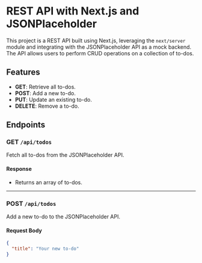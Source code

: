 # REST API with Next.js and JSONPlaceholder

This project is a REST API built using Next.js, leveraging the `next/server` module and integrating with the JSONPlaceholder API as a mock backend. The API allows users to perform CRUD operations on a collection of to-dos.

## Features

- **GET**: Retrieve all to-dos.
- **POST**: Add a new to-do.
- **PUT**: Update an existing to-do.
- **DELETE**: Remove a to-do.

## Endpoints

### GET `/api/todos`
Fetch all to-dos from the JSONPlaceholder API.

#### Response
- Returns an array of to-dos.

---

### POST `/api/todos`
Add a new to-do to the JSONPlaceholder API.

#### Request Body
```json
{
  "title": "Your new to-do"
}
